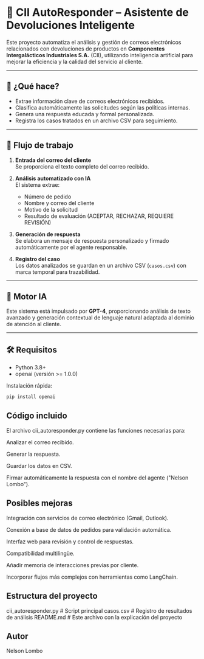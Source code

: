 # 🤖 CII AutoResponder – Asistente de Devoluciones Inteligente

Este proyecto automatiza el análisis y gestión de correos electrónicos relacionados con devoluciones de productos en **Componentes Intergalácticos Industriales S.A.** (CII), utilizando inteligencia artificial para mejorar la eficiencia y la calidad del servicio al cliente.

---

## 🚀 ¿Qué hace?

- Extrae información clave de correos electrónicos recibidos.
- Clasifica automáticamente las solicitudes según las políticas internas.
- Genera una respuesta educada y formal personalizada.
- Registra los casos tratados en un archivo CSV para seguimiento.

---

## 🔄 Flujo de trabajo

1. **Entrada del correo del cliente**  
   Se proporciona el texto completo del correo recibido.

2. **Análisis automatizado con IA**  
   El sistema extrae:
   - Número de pedido  
   - Nombre y correo del cliente  
   - Motivo de la solicitud  
   - Resultado de evaluación (ACEPTAR, RECHAZAR, REQUIERE REVISIÓN)

3. **Generación de respuesta**  
   Se elabora un mensaje de respuesta personalizado y firmado automáticamente por el agente responsable.

4. **Registro del caso**  
   Los datos analizados se guardan en un archivo CSV (`casos.csv`) con marca temporal para trazabilidad.

---

## 🧠 Motor IA

Este sistema está impulsado por **GPT-4**, proporcionando análisis de texto avanzado y generación contextual de lenguaje natural adaptada al dominio de atención al cliente.

---

## 🛠️ Requisitos

- Python 3.8+
- openai (versión >= 1.0.0)

Instalación rápida:

```bash
pip install openai
```

## Código incluido

El archivo cii_autoresponder.py contiene las funciones necesarias para:

Analizar el correo recibido.

Generar la respuesta.

Guardar los datos en CSV.

Firmar automáticamente la respuesta con el nombre del agente ("Nelson Lombo").

## Posibles mejoras

Integración con servicios de correo electrónico (Gmail, Outlook).

Conexión a base de datos de pedidos para validación automática.

Interfaz web para revisión y control de respuestas.

Compatibilidad multilingüe.

Añadir memoria de interacciones previas por cliente.

Incorporar flujos más complejos con herramientas como LangChain.

## Estructura del proyecto

cii_autoresponder.py    # Script principal
casos.csv               # Registro de resultados de análisis
README.md               # Este archivo con la explicación del proyecto


## Autor

Nelson Lombo 